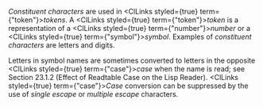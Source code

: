  



*Constituent characters* are used in <ClLinks styled={true} term={"token"}><i>tokens</i></ClLinks>. A <ClLinks styled={true} term={"token"}><i>token</i></ClLinks> is a representation of a <ClLinks styled={true} term={"number"}><i>number</i></ClLinks> or a <ClLinks styled={true} term={"symbol"}><i>symbol</i></ClLinks>. Examples of *constituent characters* are letters and digits. 



Letters in symbol names are sometimes converted to letters in the opposite <ClLinks styled={true} term={"case"}><i>case</i></ClLinks> when the name is read; see Section 23.1.2 (Effect of Readtable Case on the Lisp Reader). <ClLinks styled={true} term={"case"}><i>Case</i></ClLinks> conversion can be suppressed by the use of *single escape* or *multiple escape* characters. 



